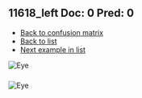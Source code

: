 ## 11618_left Doc: 0 Pred: 0
- [Back to confusion matrix](https://github.com/juliandewit/kaggle_retinopathy/blob/master/matrix.md)
- [Back to list](https://github.com/juliandewit/kaggle_retinopathy/blob/master/lists/00/list.md)
- [Next example in list](https://github.com/juliandewit/kaggle_retinopathy/blob/master/lists/00/11/11619_left.md)

![Eye](https://retinopaty.blob.core.windows.net/size1024/11618_left_0.jpeg)

### 

![Eye]()
